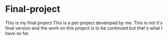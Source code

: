 # Final-project
This is my final project
This is a pet-project developed by me. This is not it's final version and the work on this project is to be continued but that's what I have so far.
